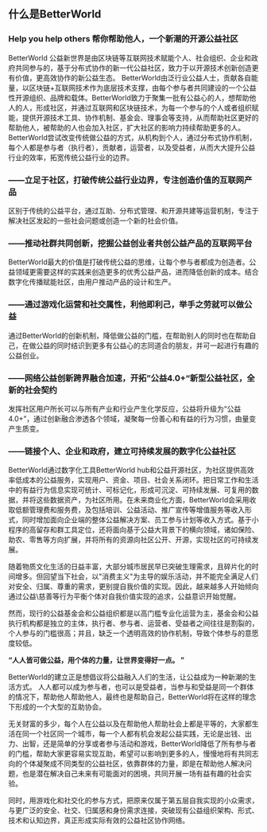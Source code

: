 ## 什么是BetterWorld
### Help you help others 帮你帮助他人，一个新潮的开源公益社区
BetterWorld 公益新世界是由区块链等互联网技术赋能个人、社会组织、企业和政府共同参与的，基于分布式协作的新一代公益社区，致力于以开源技术创新创造更有价值，更高效协作的新公益生态。
BetterWorld由泛行业公益人士，贡献各自能量，以区块链+互联网技术作为底层技术支撑，由每个参与者共同建设的一个公益性开源组织、品牌和载体。BetterWorld致力于聚集一批有公益心的人，想帮助他人的人，形成社区，并通过互联网和区块链技术，为每一个参与的个人或者组织赋能，提供开源技术工具、协作机制、基金会、理事会等支持，从而帮助社区更好的帮助他人，被帮助的人也会加入社区，扩大社区的影响力持续帮助更多的人。 BetterWorld尝试改变传统做公益的方式，从机构到个人，通过分布式协作机制，每个人都是参与者（执行者），贡献者，运营者，以及受益者，从而大大提升公益行业的效率，拓宽传统公益行业的边界。

### ——立足于社区，打破传统公益行业边界，专注创造价值的互联网产品
区别于传统的公益平台，通过互助、分布式管理、和开源共建等运营机制，专注于解决社区发起的一些社会问题或创造一个新的社会价值。

### ——推动社群共同创新，挖掘公益创业者共创公益产品的互联网平台
BetterWorld最大的价值是打破传统公益的思维，让每个参与者都成为创造者。公益领域更需要这样的实践来创造更多的优秀公益产品，进而降低创新的成本。结合数字化传播赋能社区，由用户推动产品的设计和生产。

### ——通过游戏化运营和社交属性，利他即利己，举手之劳就可以做公益
通过BetterWorld的创新机制，降低做公益的门槛，在帮助别人的同时也在帮助自己，在做公益的同时结识到更多有公益心的志同道合的朋友，并可一起进行有趣的公益创业。

### ——网络公益创新跨界融合加速，开拓”公益4.0+“新型公益社区，全新的社会契约
发挥社区用户所长可以与所有产业和行业产生化学反应，公益将升级为“公益4.0+”，通过创新融合渗透各个领域，凝聚每一份善心和有益的行为习惯，由量变产生质变。

### ——链接个人、企业和政府，建立可持续发展的数字化公益社区
BetterWorld通过数字化工具BetterWorld hub和公益开源社区，为社区提供高效率低成本的公益服务，实现用户、资金、项目、社会关系闭环。把日常工作和生活中的有益行为信息实现可统计、可标记化，形成可沉淀、可持续发展、可复用的数据，并将这些数据资产，为社区所用。在未来商业化方面，BetterWorld会采用收取低额管理费和服务费，及包括培训、公益活动、推广宣传等增值服务等收入形式，同时增加面向企业端的整体公益解决方案、员工参与计划等收入方式。基于小程序的高留存和群工具定位，还将面向基于公益大背景下的横向领域，诸如保险、助农、零售等方向扩展，并将所有的资源向社区公开、开源，实现社区的可持续发展。

随着物质文化生活的日益丰富，大部分城市居民早已突破生理需求，且碎片化的时间增多。但回望当下社会，以"消费主义"为主导的娱乐活动，并不能完全满足人们对安全、归属、尊重的需求，更别提自我价值的实现。因此，越来越多人开始倾向通过公益\慈善等行为平衡个体对自我价值实现的追求，公益意识开始觉醒。

然而，现行的公益基金会和公益组织都是以高门槛专业化运营为主，基金会和公益执行机构都是独立的主体，执行者、参与者、运营者、受益者之间往往是割裂的，个人参与的门槛很高；并且，缺乏一个透明高效的协作机制，导致个体参与的意愿度较低。

**“人人皆可做公益，用个体的力量，让世界变得好一点。 ”** 
    
BetterWorld的建立正是想倡议将公益融入人们的生活，让公益成为一种新潮的生活方式。 
人人都可以成为参与者，也可以是受益者，当参与和受益是同一个群体的情况下，帮助他人帮助他人，最终也是帮助自己，BetterWorld将在这样的理念下形成的一个大型的互助协会。 

无关财富的多少，每个人在公益以及在帮助他人帮助社会上都是平等的，大家都生活在同一个社区同一个城市，每一个人都有机会发起公益实践，无论是出钱、出力、出智，还是简单的分享或者参与活动和游戏，BetterWorld降低了所有参与者的门槛，帮助大家更容易实现互助，希望可以影响到更多的人，慢慢地将有共同志向的个体凝聚成不同类型的公益社区，依靠群体的力量，即是在帮助他人解决问题，也是潜在解决自己未来有可能面对的困境，共同开展一场有益有趣的社会实验。 

同时，用游戏化和社交化的参与方式，把原来仅属于第五层自我实现的小众需求，与更广泛的安全、社交、归属感和身份需求连接，突破现有公益组织架构、形式、技术和认知边界，真正形成实际有效的公益社区协作网络。
